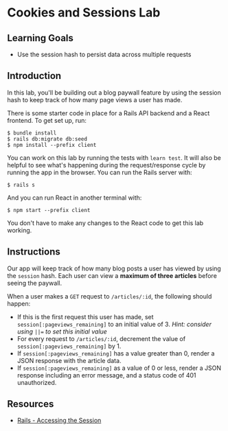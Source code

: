 # Cookies and Sessions Lab

## Learning Goals

- Use the session hash to persist data across multiple requests

## Introduction

In this lab, you'll be building out a blog paywall feature by using the session
hash to keep track of how many page views a user has made.

There is some starter code in place for a Rails API backend and a React frontend.
To get set up, run:

```console
$ bundle install
$ rails db:migrate db:seed
$ npm install --prefix client
```

You can work on this lab by running the tests with `learn test`. It will also be
helpful to see what's happening during the request/response cycle by running the
app in the browser. You can run the Rails server with:

```console
$ rails s
```

And you can run React in another terminal with:

```console
$ npm start --prefix client
```

You don't have to make any changes to the React code to get this lab working.

## Instructions

Our app will keep track of how many blog posts a user has viewed by using the
`session` hash. Each user can view a **maximum of three articles** before seeing
the paywall.

When a user makes a `GET` request to `/articles/:id`, the following should happen:

- If this is the first request this user has made, set
  `session[:pageviews_remaining]` to an initial value of 3. _Hint: consider
  using `||=` to set this initial value_
- For every request to `/articles/:id`, decrement the value of
  `session[:pageviews_remaining]` by 1.
- If `session[:pageviews_remaining]` has a value greater than 0, render a JSON
  response with the article data.
- If `session[:pageviews_remaining]` as a value of 0 or less, render a JSON
  response including an error message, and a status code of 401 unauthorized.

## Resources

- [Rails - Accessing the Session](https://guides.rubyonrails.org/v4.1.4/action_controller_overview.html#accessing-the-session)
